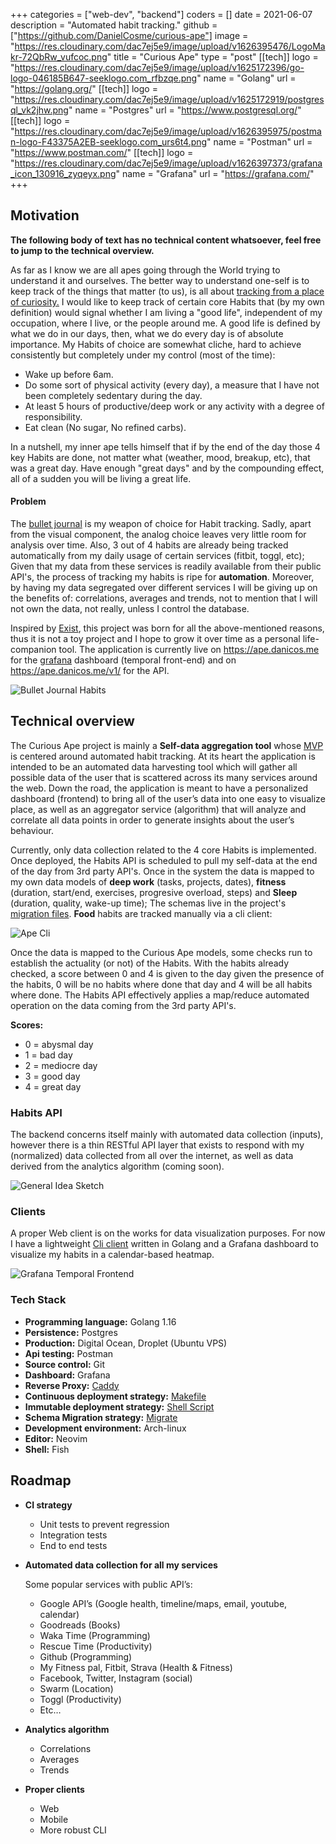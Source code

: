 +++
categories = ["web-dev", "backend"]
coders = []
date = 2021-06-07
description = "Automated habit tracking."
github = ["https://github.com/DanielCosme/curious-ape"]
image = "https://res.cloudinary.com/dac7ej5e9/image/upload/v1626395476/LogoMakr-72QbRw_vufcoc.png"
title = "Curious Ape"
type = "post"
[[tech]]
logo = "https://res.cloudinary.com/dac7ej5e9/image/upload/v1625172396/go-logo-046185B647-seeklogo.com_rfbzqe.png"
name = "Golang"
url = "https://golang.org/"
[[tech]]
logo = "https://res.cloudinary.com/dac7ej5e9/image/upload/v1625172919/postgresql_vk2jhw.png"
name = "Postgres"
url = "https://www.postgresql.org/"
[[tech]]
logo = "https://res.cloudinary.com/dac7ej5e9/image/upload/v1626395975/postman-logo-F43375A2EB-seeklogo.com_urs6t4.png"
name = "Postman"
url = "https://www.postman.com/"
[[tech]]
logo = "https://res.cloudinary.com/dac7ej5e9/image/upload/v1626397373/grafana_icon_130916_zyqeyx.png"
name = "Grafana"
url = "https://grafana.com/"
+++
## Motivation
**The following body of text has no technical content whatsoever, feel free to jump to the technical overview.** 


As far as I know we are all apes going through the World trying to understand it
and ourselves. The better way to understand one-self is to keep track of the things that 
matter (to us), is all about [tracking from a place of curiosity.](https://jamesclear.com/measuring)
I would like to keep track of certain core Habits that (by my own definition)
would signal whether I am living a "good life", independent of my occupation, where I live, 
or the people around me. A good life is defined by what we do in our days, then, what we do 
every day is of absolute importance. My Habits of choice are somewhat cliche, hard to 
achieve consistently but completely under my control (most of the time):  

- Wake up before 6am.
- Do some sort of physical activity (every day), a measure that I have not been completely sedentary during the day.
- At least 5 hours of productive/deep work or any activity with a degree of responsibility.
- Eat clean (No sugar, No refined carbs).

In a nutshell, my inner ape tells himself that if by the end of the day those 4 key Habits 
are done, not matter what (weather, mood, breakup, etc), that was a great day. Have enough
"great days" and by the compounding effect, all of a sudden you will be living a great life.

#### Problem

The [bullet journal](https://bulletjournal.com/) is my weapon of choice for Habit tracking.
Sadly, apart from the visual component, the analog choice leaves 
very little room for analysis over time. Also, 3 out of 4 habits are already being tracked 
automatically from my daily usage of certain services (fitbit, toggl, etc); Given that my 
data from these services is readily available from their public API's, the process of 
tracking my habits is ripe for **automation**. Moreover, by having my data segregated over
different services I will be giving up on the benefits of: correlations, averages
and trends, not to mention that I will not own the data, not really, unless I control the
database. 

Inspired by [Exist](https://exist.io), this project was born for all the above-mentioned reasons, thus it is not a toy project
and I hope to grow it over time as a personal life-companion tool.
The application is currently live on https://ape.danicos.me for the [grafana](https://grafana.com/) 
dashboard (temporal front-end) and on https://ape.danicos.me/v1/ for the API.

![Bullet Journal Habits](https://res.cloudinary.com/dac7ej5e9/image/upload/v1626892767/20210429_095217_blf4zx.jpg)
## Technical overview

The Curious Ape project is mainly a **Self-data aggregation tool** whose
[MVP](https://en.wikipedia.org/wiki/Minimum_viable_product) is centered around automated
habit tracking. At its heart the application is intended to be an automated data harvesting 
tool which will gather all possible data of the user that is scattered across its many 
services around the web. Down the road, the application is meant to have a personalized dashboard 
(frontend) to bring all of the user’s data into one easy to visualize place, as well as an
aggregator service (algorithm) that will analyze and correlate all data points in order to 
generate insights about the user’s behaviour.


Currently, only data collection related to the 4 core Habits is implemented. 
Once deployed, the Habits API is scheduled to pull my self-data at the end of the day from 
3rd party API's. Once in the system the data is mapped to my own data models of **deep work**
(tasks, projects, dates), **fitness** (duration, start/end, exercises, progresive overload, steps) and
**Sleep** (duration, quality, wake-up time); The schemas live in the project's 
[migration files](https://github.com/DanielCosme/curious-ape/tree/main/migrations). 
**Food** habits are tracked manually via a cli client:

![Ape Cli](https://res.cloudinary.com/dac7ej5e9/image/upload/v1627427191/Screenshot_from_2021-07-27_19.04.29_hrpkxq.png)

Once the data is mapped to the Curious Ape models, some checks run to establish the actuality (or not)
of the Habits. With the habits already checked, a score between 0 and 4 is given to the day
given the presence of the habits, 0 will be no habits where done that day and 4 will be all
habits where done. The Habits API effectively applies a map/reduce automated operation on the data coming from 
the 3rd party API's.

**Scores:**
- 0 = abysmal day
- 1 = bad day
- 2 = mediocre day
- 3 = good day
- 4 = great day


### Habits API

The backend concerns itself mainly with automated data collection (inputs), however there is a thin 
RESTful API layer that exists to respond with my (normalized) data collected from all over the internet, 
as well as data derived from the analytics algorithm (coming soon).


![General Idea Sketch](https://res.cloudinary.com/dac7ej5e9/image/upload/v1626906732/ape-diagrams_l0g6d0.png)

### Clients

A proper Web client is on the works for data visualization purposes. For now I have a 
lightweight [Cli client](https://github.com/DanielCosme/curious-ape/tree/main/cmd/cli) 
written in Golang and a Grafana dashboard to visualize my habits in a calendar-based heatmap.


![Grafana Temporal Frontend](https://res.cloudinary.com/dac7ej5e9/image/upload/v1626390146/Screenshot_from_2021-07-15_19.01.24_ijch0e.png)

### Tech Stack
- **Programming language:** Golang 1.16
- **Persistence:** Postgres
- **Production:** Digital Ocean, Droplet (Ubuntu VPS)
- **Api testing:** Postman
- **Source control:** Git
- **Dashboard:** Grafana
- **Reverse Proxy:** [Caddy](https://caddyserver.com/)
- **Continuous deployment strategy:** [Makefile](https://github.com/DanielCosme/curious-ape/blob/main/Makefile)
- **Immutable deployment strategy:** [Shell Script](https://github.com/DanielCosme/curious-ape/blob/main/remote/setup/01.sh)
- **Schema Migration strategy:** [Migrate](https://github.com/golang-migrate/migrate)
- **Development environment:** Arch-linux
- **Editor:** Neovim
- **Shell:** Fish

## Roadmap
- **CI strategy**
    - Unit tests to prevent regression
    - Integration tests
    - End to end tests

- **Automated data collection for all my services**

    Some popular services with public API’s:

    - Google API’s (Google health, timeline/maps, email, youtube, calendar)
    - Goodreads (Books)
    - Waka Time (Programming)
    - Rescue Time (Productivity)
    - Github (Programming)
    - My Fitness pal, Fitbit, Strava (Health & Fitness)
    - Facebook, Twitter, Instagram (social)
    - Swarm (Location)
    - Toggl (Productivity)
    - Etc…  
- **Analytics algorithm**
    - Correlations
    - Averages
    - Trends
- **Proper clients**
    - Web
    - Mobile
    - More robust CLI
